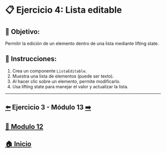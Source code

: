 # 📋 Ejercicio 4: Lista editable

## 🎯 Objetivo:
Permitir la edición de un elemento dentro de una lista mediante lifting state.

## 📝 Instrucciones:
1. Crea un componente `ListaEditable`.
2. Muestra una lista de elementos (puede ser texto).
3. Al hacer clic sobre un elemento, permite modificarlo.
4. Usa lifting state para manejar el valor y actualizar la lista.
---

## [⬅️](../Ejercicios/Ejercicio_3.md) Ejercicio 3 - Módulo 13 [➡️](../Modulo_13.md) 
## [📄 Modulo 12](../Modulo_12.md)
## [🏠 Inicio](../../README.md)
